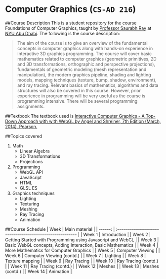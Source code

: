 # Computer Graphics (`CS-AD 216`)
##Course Description
This is a student repository for the course Foundations of Computer Graphics, taught by [Professor Saurabh Ray](http://people.mpi-inf.mpg.de/~saurabh/) at [NYU Abu Dhabi](http://nyuad.nyu.edu/en/). The following is the course description:

>The aim of the course is to give an overview of the fundamental concepts in computer graphics along with hands-on experience in interactive 3D graphics programming. The course will cover basic mathematics related to computer graphics (geometric primitives, 2D and 3D transformations, orthographic and perspective projections),  fundamentals of geometric modeling (mesh representation and manipulation),  the modern graphics pipeline,  shading and lighting models, mapping techniques (texture, bump, shadow, environment), and ray tracing. Relevant basics of mathematics, algorithms and data structures will also be covered in this course. However, prior experience in programming will be very useful as the course is programming intensive. There will be several programming assignments.

##Textbook
The textbook used is [Interactive Computer Graphics - A Top-Down Approach with with WebGL by Angel and Shreiner, 7th Edition (March, 2014), Pearson.](https://www.pearsonhighered.com/program/Angel-Interactive-Computer-Graphics-A-Top-Down-Approach-with-Web-GL-7th-Edition/PGM127699.html)

##Topics covered
1. Math
	- Linear Algebra
	- 3D Transformations
	- Projections
1. Programming
	- WebGL API
	- JavaScript
	- HTML
	- GLSL ES
1. Graphics techniques
	- Lighting
	- Texturing
	- Meshing
	- Ray Tracing
	- Animation

##Course Schedule
| Week    | Main material                                               |
| ------: | :---------------------------------------------------------  |
| Week 1  | Introduction                                                |
| Week 2  | Getting Started with Programming using Javascript and WebGL |
| Week 3  | Basic WebGL concepts, Adding Interaction, Basic Mathematics |
| Week 4  | More Mathematics for Computer Graphics                      |
| Week 5  | Computer Viewing                                            |
| Week 6  | Computer Viewing (contd.)                                   |
| Week 7  | Lighting                                                    |
| Week 8  | Texture mapping                                             |
| Week 9  | Ray Tracing                                                 |
| Week 10 | Ray Tracing (contd.)                                        |
| Week 11 | Ray Tracing (contd.)                                        |
| Week 12 | Meshes                                                      |
| Week 13 | Meshes (contd.)                                             |
| Week 14 | Animation                                                   |
